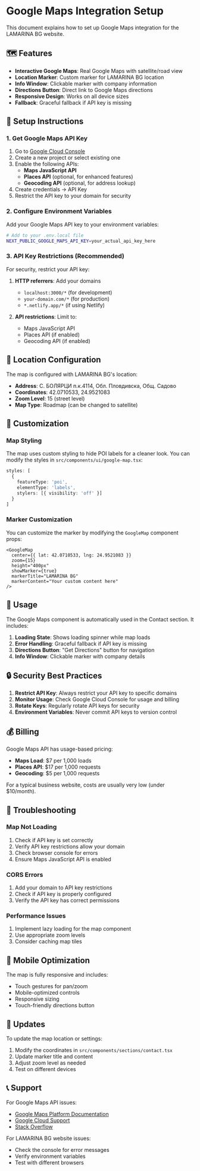 # Google Maps Integration Setup

This document explains how to set up Google Maps integration for the LAMARINA BG website.

## 🗺️ Features

- **Interactive Google Maps**: Real Google Maps with satellite/road view
- **Location Marker**: Custom marker for LAMARINA BG location
- **Info Window**: Clickable marker with company information
- **Directions Button**: Direct link to Google Maps directions
- **Responsive Design**: Works on all device sizes
- **Fallback**: Graceful fallback if API key is missing

## 🔧 Setup Instructions

### 1. Get Google Maps API Key

1. Go to [Google Cloud Console](https://console.cloud.google.com/)
2. Create a new project or select existing one
3. Enable the following APIs:
   - **Maps JavaScript API**
   - **Places API** (optional, for enhanced features)
   - **Geocoding API** (optional, for address lookup)
4. Create credentials → API Key
5. Restrict the API key to your domain for security

### 2. Configure Environment Variables

Add your Google Maps API key to your environment variables:

```bash
# Add to your .env.local file
NEXT_PUBLIC_GOOGLE_MAPS_API_KEY=your_actual_api_key_here
```

### 3. API Key Restrictions (Recommended)

For security, restrict your API key:

1. **HTTP referrers**: Add your domains
   - `localhost:3000/*` (for development)
   - `your-domain.com/*` (for production)
   - `*.netlify.app/*` (if using Netlify)

2. **API restrictions**: Limit to:
   - Maps JavaScript API
   - Places API (if enabled)
   - Geocoding API (if enabled)

## 📍 Location Configuration

The map is configured with LAMARINA BG's location:

- **Address**: С. БОЛЯРЦИ п.к.4114, Обл. Пловдивска, Общ. Садово
- **Coordinates**: 42.0710533, 24.9521083
- **Zoom Level**: 15 (street level)
- **Map Type**: Roadmap (can be changed to satellite)

## 🎨 Customization

### Map Styling

The map uses custom styling to hide POI labels for a cleaner look. You can modify the styles in `src/components/ui/google-map.tsx`:

```typescript
styles: [
  {
    featureType: 'poi',
    elementType: 'labels',
    stylers: [{ visibility: 'off' }]
  }
]
```

### Marker Customization

You can customize the marker by modifying the `GoogleMap` component props:

```tsx
<GoogleMap
  center={{ lat: 42.0710533, lng: 24.9521083 }}
  zoom={15}
  height="400px"
  showMarker={true}
  markerTitle="LAMARINA BG"
  markerContent="Your custom content here"
/>
```

## 🚀 Usage

The Google Maps component is automatically used in the Contact section. It includes:

1. **Loading State**: Shows loading spinner while map loads
2. **Error Handling**: Graceful fallback if API key is missing
3. **Directions Button**: "Get Directions" button for navigation
4. **Info Window**: Clickable marker with company details

## 🔒 Security Best Practices

1. **Restrict API Key**: Always restrict your API key to specific domains
2. **Monitor Usage**: Check Google Cloud Console for usage and billing
3. **Rotate Keys**: Regularly rotate API keys for security
4. **Environment Variables**: Never commit API keys to version control

## 💰 Billing

Google Maps API has usage-based pricing:

- **Maps Load**: $7 per 1,000 loads
- **Places API**: $17 per 1,000 requests
- **Geocoding**: $5 per 1,000 requests

For a typical business website, costs are usually very low (under $10/month).

## 🐛 Troubleshooting

### Map Not Loading

1. Check if API key is set correctly
2. Verify API key restrictions allow your domain
3. Check browser console for errors
4. Ensure Maps JavaScript API is enabled

### CORS Errors

1. Add your domain to API key restrictions
2. Check if API key is properly configured
3. Verify the API key has correct permissions

### Performance Issues

1. Implement lazy loading for the map component
2. Use appropriate zoom levels
3. Consider caching map tiles

## 📱 Mobile Optimization

The map is fully responsive and includes:

- Touch gestures for pan/zoom
- Mobile-optimized controls
- Responsive sizing
- Touch-friendly directions button

## 🔄 Updates

To update the map location or settings:

1. Modify the coordinates in `src/components/sections/contact.tsx`
2. Update marker title and content
3. Adjust zoom level as needed
4. Test on different devices

## 📞 Support

For Google Maps API issues:
- [Google Maps Platform Documentation](https://developers.google.com/maps/documentation)
- [Google Cloud Support](https://cloud.google.com/support)
- [Stack Overflow](https://stackoverflow.com/questions/tagged/google-maps)

For LAMARINA BG website issues:
- Check the console for error messages
- Verify environment variables
- Test with different browsers
